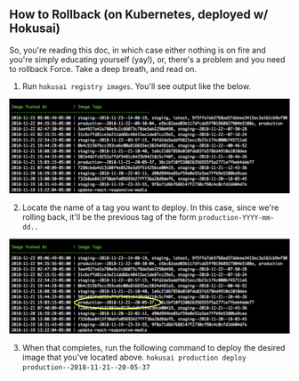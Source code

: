 ## How to Rollback (on Kubernetes, deployed w/ Hokusai)

So, you're reading this doc, in which case either nothing is on fire and you're simply educating yourself (yay!), or, there's a problem and you need to rollback Force. Take a deep breath, and read on.

1. Run `hokusai registry images`. You'll see output like the below.

![list of images](images/hokusai_images.png "Hokusai Images")

2. Locate the name of a tag you want to deploy. In this case, since we're rolling back, it'll be the previous tag of the form `production-YYYY-mm-dd..`

![specific image](images/single_image.png "Last Prod Image")

3. When that completes, run the following command to deploy the desired image that you've located above. `hokusai production deploy production--2018-11-21--20-05-37`
